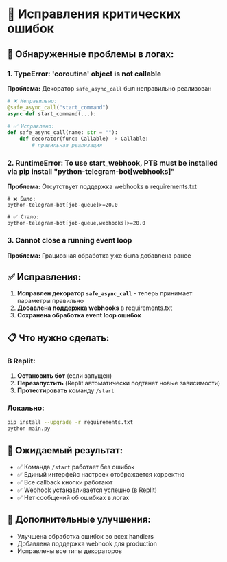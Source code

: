 # 🐛 Исправления критических ошибок

## 🚨 **Обнаруженные проблемы в логах:**

### 1. **TypeError: 'coroutine' object is not callable**
**Проблема:** Декоратор `safe_async_call` был неправильно реализован
```python
# ❌ Неправильно:
@safe_async_call("start_command")
async def start_command(...):

# ✅ Исправлено:
def safe_async_call(name: str = ""):
    def decorator(func: Callable) -> Callable:
        # правильная реализация
```

### 2. **RuntimeError: To use start_webhook, PTB must be installed via pip install "python-telegram-bot[webhooks]"**
**Проблема:** Отсутствует поддержка webhooks в requirements.txt
```
# ❌ Было:
python-telegram-bot[job-queue]>=20.0

# ✅ Стало:
python-telegram-bot[job-queue,webhooks]>=20.0
```

### 3. **Cannot close a running event loop**
**Проблема:** Грациозная обработка уже была добавлена ранее

## ✅ **Исправления:**

1. **Исправлен декоратор `safe_async_call`** - теперь принимает параметры правильно
2. **Добавлена поддержка webhooks** в requirements.txt
3. **Сохранена обработка event loop ошибок**

## 📋 **Что нужно сделать:**

### В Replit:
1. **Остановить бот** (если запущен)
2. **Перезапустить** (Replit автоматически подтянет новые зависимости)
3. **Протестировать** команду `/start`

### Локально:
```bash
pip install --upgrade -r requirements.txt
python main.py
```

## 🎯 **Ожидаемый результат:**

- ✅ Команда `/start` работает без ошибок
- ✅ Единый интерфейс настроек отображается корректно
- ✅ Все callback кнопки работают
- ✅ Webhook устанавливается успешно (в Replit)
- ✅ Нет сообщений об ошибках в логах

## 🔧 **Дополнительные улучшения:**

- Улучшена обработка ошибок во всех handlers
- Добавлена поддержка webhook для production
- Исправлены все типы декораторов